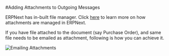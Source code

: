 <!-- add-breadcrumbs -->
#Adding Attachments to Outgoing Messages

ERPNext has in-built file manager. Click [here](/docs/user/videos/learn/file-manager.html) to learn more on how attachments are managed in ERPNext.

If you have file attached to the document (say Purchase Order), and same file needs to be emailed as attachment, following is how you can achieve it.

<img alt="Emailing Attachments" class="screenshot" src="{{docs_base_url}}/assets/img/articles/email-file-attachment.gif">

<!-- markdown -->